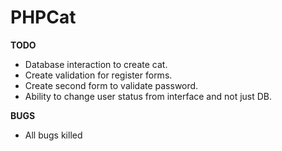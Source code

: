 PHPCat
======

**TODO**
- Database interaction to create cat.
- Create validation for register forms.
- Create second form to validate password.
- Ability to change user status from interface and not just DB.

**BUGS**
* All bugs killed
